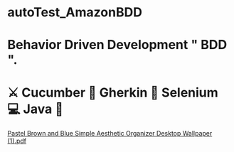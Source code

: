 # autoTest_AmazonBDD
# Behavior Driven Development " BDD ".
# ⚔️ Cucumber 🐛 Gherkin 👾 Selenium 💻 Java 🐞
[Pastel Brown and Blue Simple Aesthetic Organizer Desktop Wallpaper (1).pdf](https://github.com/SalhiFayza/autoTest_AmazonBDD/files/12660688/Pastel.Brown.and.Blue.Simple.Aesthetic.Organizer.Desktop.Wallpaper.1.pdf)
